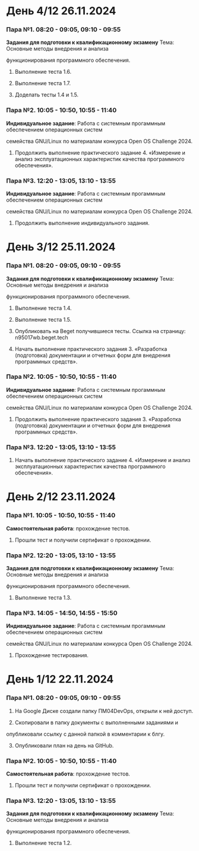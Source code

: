 # День 4/12 26.11.2024

### Пара №1. 08:20 - 09:05, 09:10 - 09:55
**Задания для подготовки к квалификационному экзамену** Тема: Основные методы внедрения и анализа
 <p>функционирования программного обеспечения.</p>

1. Выполнение теста 1.6.  

2. Выполнение теста 1.7.
 
3. Доделать тесты 1.4 и 1.5.

### Пара №2. 10:05 - 10:50, 10:55 - 11:40
**Индивидуальное задание**: Работа с системным прогаммным обеспечением операционных систем
<p>семейства GNU/Linux по материалам конкурса Open OS Challenge 2024.</p>

1. Продолжить выполнение практического задание 4. «Измерение и анализ эксплуатационных характеристик
качества программного обеспечения».

### Пара №3. 12:20 - 13:05, 13:10 - 13:55
**Индивидуальное задание**: Работа с системным прогаммным обеспечением операционных систем
<p>семейства GNU/Linux по материалам конкурса Open OS Challenge 2024.</p>

1. Продолжить выполнение индивидуального задания.


# День 3/12 25.11.2024

### Пара №1. 08:20 - 09:05, 09:10 - 09:55
**Задания для подготовки к квалификационному экзамену** Тема: Основные методы внедрения и анализа
 <p>функционирования программного обеспечения.</p>

1. Выполнение теста 1.4.

2. Выполнение теста 1.5.

3. Опубликовать на Beget получившиеся тесты. Ссылка на страницу: n95017wb.beget.tech 
 
4. Начать выполнение практического задания 3. «Разработка (подготовка) документации и отчетных
форм для внедрения программных средств».

### Пара №2. 10:05 - 10:50, 10:55 - 11:40
**Индивидуальное задание**: Работа с системным прогаммным обеспечением операционных систем
<p>семейства GNU/Linux по материалам конкурса Open OS Challenge 2024.</p>

1. Продолжить выполнение практического задания 3. «Разработка (подготовка) документации и отчетных
форм для внедрения программных средств».

### Пара №3. 12:20 - 13:05, 13:10 - 13:55
1. Начать выполнение практического задание 4. «Измерение и анализ эксплуатационных характеристик
качества программного обеспечения».


# День 2/12 23.11.2024

### Пара №1. 10:05 - 10:50, 10:55 - 11:40
**Самостоятельная работа**: прохождение тестов.

1. Прошли тест и получили сертификат о прохождении.

### Пара №2. 12:20 - 13:05, 13:10 - 13:55
**Задания для подготовки к квалификационному экзамену** Тема: Основные методы внедрения и анализа
 <p>функционирования программного обеспечения.</p>

1. Выполнение теста 1.3.

### Пара №3. 14:05 - 14:50, 14:55 - 15:50
**Индивидуальное задание**: Работа с системным прогаммным обеспечением операционных систем
<p>семейства GNU/Linux по материалам конкурса Open OS Challenge 2024.</p>

1. Прохождение тестирования.


# День 1/12 22.11.2024

### Пара №1. 08:20 - 09:05, 09:10 - 09:55
1. На Google Диске создали папку ПМ04DevOps, открыли к ней доступ. 

2. <p>Скопировали в папку документы с выполненными заданиями и</p>
<p>опубликовали ссылку с данной папкой в комментарии к блгу.</p>
 
3. Опубликовали план на день на GitHub.

### Пара №2. 10:05 - 10:50, 10:55 - 11:40
**Самостоятельная работа**: прохождение тестов.

1. Прошли тест и получили сертификат о прохождении.

### Пара №3. 12:20 - 13:05, 13:10 - 13:55
**Задания для подготовки к квалификационному экзамену** Тема: Основные методы внедрения и анализа
 <p>функционирования программного обеспечения.</p>

1. Выполнение теста 1.2.
